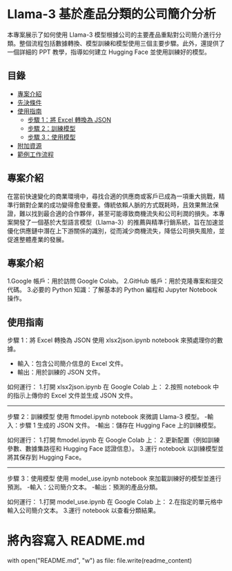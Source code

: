 # Llama-3 基於產品分類的公司簡介分析

本專案展示了如何使用 Llama-3 模型根據公司的主要產品重點對公司簡介進行分類。整個流程包括數據轉換、模型訓練和模型使用三個主要步驟。此外，還提供了一個詳細的 PPT 教學，指導如何建立 Hugging Face 並使用訓練好的模型。

## 目錄

- [專案介紹](#專案介紹)
- [先決條件](#先決條件)
- [使用指南](#使用指南)
  - [步驟 1：將 Excel 轉換為 JSON](#步驟-1將-excel-轉換為-json)
  - [步驟 2：訓練模型](#步驟-2訓練模型)
  - [步驟 3：使用模型](#步驟-3使用模型)
- [附加資源](#附加資源)
- [範例工作流程](#範例工作流程)


## 專案介紹
在當前快速變化的商業環境中，尋找合適的供應商或客戶已成為一項重大挑戰，精準行銷對企業的成功變得愈發重要。傳統依賴人脈的方式既耗時，且效果無法保證，難以找到最合適的合作夥伴，甚至可能導致商機流失和公司利潤的損失。本專案開發了一個基於大型語言模型（Llama-3）的推薦與精準行銷系統，旨在加速並優化供應鏈中潛在上下游關係的識別，從而減少商機流失，降低公司損失風險，並促進整體產業的發展。

## 專案介紹
1.Google 帳戶：用於訪問 Google Colab。
2.GitHub 帳戶：用於克隆專案和提交代碼。
3.必要的 Python 知識：了解基本的 Python 編程和 Jupyter Notebook 操作。

## 使用指南
步驟 1：將 Excel 轉換為 JSON
使用 xlsx2json.ipynb notebook 來預處理你的數據。
 - 輸入：包含公司簡介信息的 Excel 文件。
 - 輸出：用於訓練的 JSON 文件。

如何運行：
1.打開 xlsx2json.ipynb 在 Google Colab 上：
2.按照 notebook 中的指示上傳你的 Excel 文件並生成 JSON 文件。

---

步驟 2：訓練模型
使用 ftmodel.ipynb notebook 來微調 Llama-3 模型。
-輸入：步驟 1 生成的 JSON 文件。
-輸出：儲存在 Hugging Face 上的訓練模型。

如何運行：
1.打開 ftmodel.ipynb 在 Google Colab 上：
2.更新配置（例如訓練參數、數據集路徑和 Hugging Face 認證信息）。
3.運行 notebook 以訓練模型並將其保存到 Hugging Face。

---

步驟 3：使用模型
使用 model_use.ipynb notebook 來加載訓練好的模型並進行預測。
-輸入：公司簡介文本。
-輸出：預測的產品分類。

如何運行：
1.打開 model_use.ipynb 在 Google Colab 上：
2.在指定的單元格中輸入公司簡介文本。
3.運行 notebook 以查看分類結果。

# 將內容寫入 README.md
with open("README.md", "w") as file:
    file.write(readme_content)

